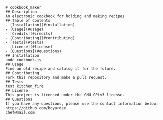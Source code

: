 
    # cookbook_maker
    ## Description
    An electronic cookbook for holding and making recipes
    ## Table of Contents
    - [Installation](#installation)
    - [Usage](#usage)
    - [Credits](#credits)
    - [Contributing](#contributing)
    - [Tests](#tests)
    - [License](#license)
    - [Questions](#questions)
    ## Installation
    node cookbook.js
    ## Usage
    Find an old recipe and catalog it for the future.
    ## Contributing
    Fork this repository and make a pull request.
    ## Tests
    test kitchen_fire
    ## License
    This project is licensed under the GNU GPLv3 license.
    ## Questions
    If you have any questions, please use the contact information below:  
    https://github.com/boyardee  
    chef@mail.com
    